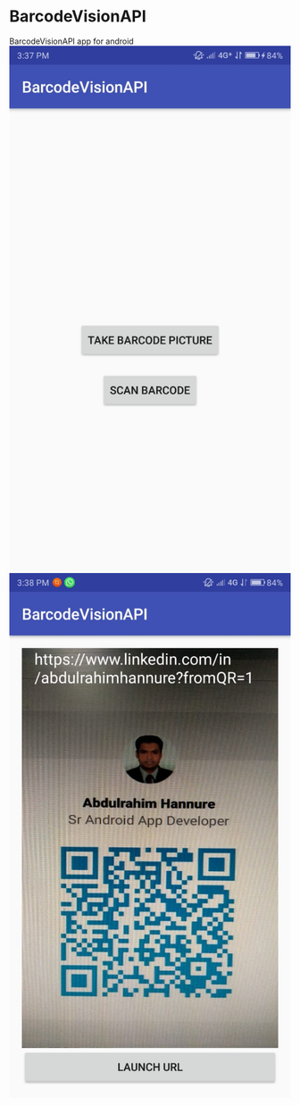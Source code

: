 # BarcodeVisionAPI
BarcodeVisionAPI app for android
![](screenshots/1.jpeg)
<img src="screenshots/2.jpeg">
